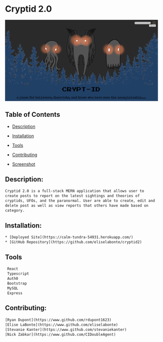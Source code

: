 # Cryptid 2.0

![cryptid](./client/src/images/cryptid.png)

  ## Table of Contents

  * [Description](#description)

  * [Installation](#installation)

  * [Tools](#tools)

  * [Contributing](#contributing)

  * [Screenshot](#screenshot)

  ## Description:
    Cryptid 2.0 is a full-stack MERN application that allows user to create posts to report on the latest sightings and theories of cryptids, UFOs, and the paranormal. User are able to create, edit and delete post as well as view reports that others have made based on category. 

  ## Installation:
    * [Deployed Site](https://calm-tundra-54931.herokuapp.com/)
    * [GitHub Repository](https://github.com/eliselabonte/cryptid2)

  ## Tools
     React 
     Typescript
     Auth0
     Bootstrap
     MySQL
     Express

  ## Contributing:
    [Ryan Dupont](https://www.github.com/rdupont1623)
    [Elise LaBonte](https://www.github.com/eliselabonte)
    [Stevanie Kanter](https://www.github.com/stevaniekanter)
    [Nick Zabkar](https://www.github.com/CIDoubleAgent)
